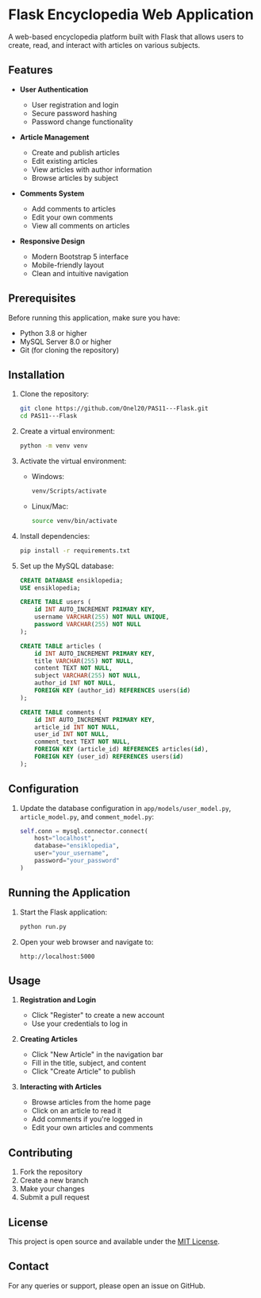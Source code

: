 # Flask Encyclopedia Web Application

A web-based encyclopedia platform built with Flask that allows users to create, read, and interact with articles on various subjects.

## Features

- **User Authentication**
  - User registration and login
  - Secure password hashing
  - Password change functionality

- **Article Management**
  - Create and publish articles
  - Edit existing articles
  - View articles with author information
  - Browse articles by subject

- **Comments System**
  - Add comments to articles
  - Edit your own comments
  - View all comments on articles

- **Responsive Design**
  - Modern Bootstrap 5 interface
  - Mobile-friendly layout
  - Clean and intuitive navigation

## Prerequisites

Before running this application, make sure you have:

- Python 3.8 or higher
- MySQL Server 8.0 or higher
- Git (for cloning the repository)

## Installation

1. Clone the repository:
   ```bash
   git clone https://github.com/Onel20/PAS11---Flask.git
   cd PAS11---Flask
   ```

2. Create a virtual environment:
   ```bash
   python -m venv venv
   ```

3. Activate the virtual environment:
   - Windows:
     ```bash
     venv/Scripts/activate
     ```
   - Linux/Mac:
     ```bash
     source venv/bin/activate
     ```

4. Install dependencies:
   ```bash
   pip install -r requirements.txt
   ```

5. Set up the MySQL database:
   ```sql
   CREATE DATABASE ensiklopedia;
   USE ensiklopedia;

   CREATE TABLE users (
       id INT AUTO_INCREMENT PRIMARY KEY,
       username VARCHAR(255) NOT NULL UNIQUE,
       password VARCHAR(255) NOT NULL
   );

   CREATE TABLE articles (
       id INT AUTO_INCREMENT PRIMARY KEY,
       title VARCHAR(255) NOT NULL,
       content TEXT NOT NULL,
       subject VARCHAR(255) NOT NULL,
       author_id INT NOT NULL,
       FOREIGN KEY (author_id) REFERENCES users(id)
   );

   CREATE TABLE comments (
       id INT AUTO_INCREMENT PRIMARY KEY,
       article_id INT NOT NULL,
       user_id INT NOT NULL,
       comment_text TEXT NOT NULL,
       FOREIGN KEY (article_id) REFERENCES articles(id),
       FOREIGN KEY (user_id) REFERENCES users(id)
   );
   ```

## Configuration

1. Update the database configuration in `app/models/user_model.py`, `article_model.py`, and `comment_model.py`:
   ```python
   self.conn = mysql.connector.connect(
       host="localhost",
       database="ensiklopedia",
       user="your_username",
       password="your_password"
   )
   ```

## Running the Application

1. Start the Flask application:
   ```bash
   python run.py
   ```

2. Open your web browser and navigate to:
   ```
   http://localhost:5000
   ```

## Usage

1. **Registration and Login**
   - Click "Register" to create a new account
   - Use your credentials to log in

2. **Creating Articles**
   - Click "New Article" in the navigation bar
   - Fill in the title, subject, and content
   - Click "Create Article" to publish

3. **Interacting with Articles**
   - Browse articles from the home page
   - Click on an article to read it
   - Add comments if you're logged in
   - Edit your own articles and comments

## Contributing

1. Fork the repository
2. Create a new branch
3. Make your changes
4. Submit a pull request

## License

This project is open source and available under the [MIT License](LICENSE).

## Contact

For any queries or support, please open an issue on GitHub.
